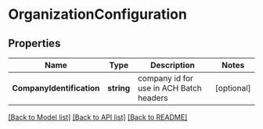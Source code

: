 # OrganizationConfiguration

## Properties

Name | Type | Description | Notes
------------ | ------------- | ------------- | -------------
**CompanyIdentification** | **string** | company id for use in ACH Batch headers | [optional] 

[[Back to Model list]](../README.md#documentation-for-models) [[Back to API list]](../README.md#documentation-for-api-endpoints) [[Back to README]](../README.md)


